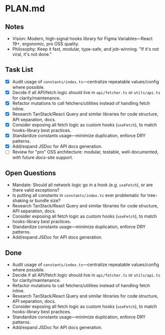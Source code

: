 # PLAN.md

## Notes

- Vision: Modern, high-signal hooks library for Figma Variables—React 19+, ergonomic, pro OSS quality.
- Philosophy: Keep it fast, modular, type-safe, and job-winning. "If it's not viral, it's not done."

## Task List

- [x] Audit usage of `constants/index.ts`—centralize repeatable values/config where possible.
- [x] Decide if all API/fetch logic should live in `api/fetcher.ts` or `utils/api.ts` for clarity/maintenance.
- [x] Refactor mutations to call fetchers/utilities instead of handling fetch inline.
- [x] Research TanStack/React Query and similar libraries for code structure, API separation, docs.
- [x] Consider exposing all fetch logic as custom hooks (`useFetch`), to match hooks-library best practices.
- [x] Standardize constants usage—minimize duplication, enforce DRY patterns.
- [x] Add/expand JSDoc for API docs generation.
- [ ] Review for "pro" OSS architecture: modular, testable, well-documented, with future docs-site support.

## Open Questions

- Mandate: Should all network logic go in a hook (e.g. `useFetch`), or are there valid exceptions?
- Is putting all constants in `constants/index.ts` ever problematic for tree-shaking or bundle size?
- Research TanStack/React Query and similar libraries for code structure, API separation, docs.
- Consider exposing all fetch logic as custom hooks (`useFetch`), to match hooks-library best practices.
- Standardize constants usage—minimize duplication, enforce DRY patterns.
- Add/expand JSDoc for API docs generation.

## Done

- Audit usage of `constants/index.ts`—centralize repeatable values/config where possible.
- Decide if all API/fetch logic should live in `api/fetcher.ts` or `utils/api.ts` for clarity/maintenance.
- Refactor mutations to call fetchers/utilities instead of handling fetch inline.
- Research TanStack/React Query and similar libraries for code structure, API separation, docs.
- Consider exposing all fetch logic as custom hooks (`useFetch`), to match hooks-library best practices.
- Standardize constants usage—minimize duplication, enforce DRY patterns.
- Add/expand JSDoc for API docs generation.
